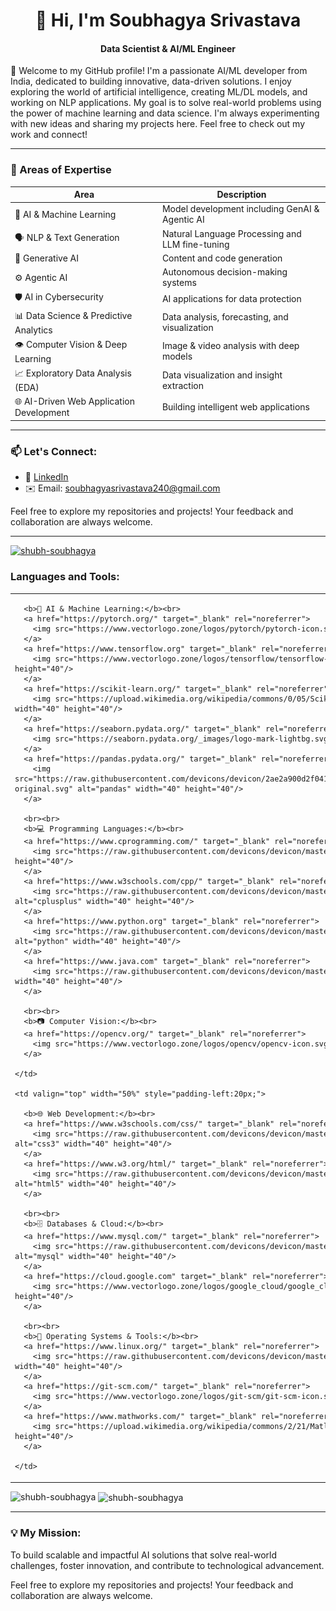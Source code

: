 <div align="center">
  <h1>👋 Hi, I'm Soubhagya Srivastava</h1>
  <h4>Data Scientist & AI/ML Engineer</h4>
</div>

🌟 Welcome to my GitHub profile! I'm a passionate AI/ML developer from India, dedicated to building innovative, data-driven solutions.
I enjoy exploring the world of artificial intelligence, creating ML/DL models, and working on NLP applications. My goal is to solve real-world problems using the power of machine learning and data science.
I'm always experimenting with new ideas and sharing my projects here. Feel free to check out my work and connect!

---

### 💼 Areas of Expertise

| Area                                     | Description                                      |
|------------------------------------------|------------------------------------------------|
| 🤖 AI & Machine Learning                  | Model development including GenAI & Agentic AI |
| 🗣️ NLP & Text Generation                  | Natural Language Processing and LLM fine-tuning|
| 🎨 Generative AI                          | Content and code generation                      |
| ⚙️ Agentic AI                            | Autonomous decision-making systems               |
| 🛡️ AI in Cybersecurity                   | AI applications for data protection              |
| 📊 Data Science & Predictive Analytics   | Data analysis, forecasting, and visualization    |
| 👁️ Computer Vision & Deep Learning       | Image & video analysis with deep models          |
| 📈 Exploratory Data Analysis (EDA)        | Data visualization and insight extraction        |
| 🌐 AI-Driven Web Application Development | Building intelligent web applications             |
  
---

### 📫 Let's Connect:  
- 💼 [LinkedIn](https://linkedin.com/in/soubhagya-srivastava-611408267)  
- ✉️ Email: soubhagyasrivastava240@gmail.com  

Feel free to explore my repositories and projects! Your feedback and collaboration are always welcome.  

--- 

<p align="left"> <a href="https://github.com/ryo-ma/github-profile-trophy"><img src="https://github-profile-trophy.vercel.app/?username=shubh-soubhagya" alt="shubh-soubhagya" /></a> </p>


<h3 align="left">Languages and Tools:</h3>

<table>
  <tr>
    <td valign="top" width="50%">

      <b>🧠 AI & Machine Learning:</b><br>
      <a href="https://pytorch.org/" target="_blank" rel="noreferrer">
        <img src="https://www.vectorlogo.zone/logos/pytorch/pytorch-icon.svg" alt="pytorch" width="40" height="40"/>
      </a>
      <a href="https://www.tensorflow.org" target="_blank" rel="noreferrer">
        <img src="https://www.vectorlogo.zone/logos/tensorflow/tensorflow-icon.svg" alt="tensorflow" width="40" height="40"/>
      </a>
      <a href="https://scikit-learn.org/" target="_blank" rel="noreferrer">
        <img src="https://upload.wikimedia.org/wikipedia/commons/0/05/Scikit_learn_logo_small.svg" alt="scikit_learn" width="40" height="40"/>
      </a>
      <a href="https://seaborn.pydata.org/" target="_blank" rel="noreferrer">
        <img src="https://seaborn.pydata.org/_images/logo-mark-lightbg.svg" alt="seaborn" width="40" height="40"/>
      </a>
      <a href="https://pandas.pydata.org/" target="_blank" rel="noreferrer">
        <img src="https://raw.githubusercontent.com/devicons/devicon/2ae2a900d2f041da66e950e4d48052658d850630/icons/pandas/pandas-original.svg" alt="pandas" width="40" height="40"/>
      </a>

      <br><br>
      <b>💻 Programming Languages:</b><br>
      <a href="https://www.cprogramming.com/" target="_blank" rel="noreferrer">
        <img src="https://raw.githubusercontent.com/devicons/devicon/master/icons/c/c-original.svg" alt="c" width="40" height="40"/>
      </a>
      <a href="https://www.w3schools.com/cpp/" target="_blank" rel="noreferrer">
        <img src="https://raw.githubusercontent.com/devicons/devicon/master/icons/cplusplus/cplusplus-original.svg" alt="cplusplus" width="40" height="40"/>
      </a>
      <a href="https://www.python.org" target="_blank" rel="noreferrer">
        <img src="https://raw.githubusercontent.com/devicons/devicon/master/icons/python/python-original.svg" alt="python" width="40" height="40"/>
      </a>
      <a href="https://www.java.com" target="_blank" rel="noreferrer">
        <img src="https://raw.githubusercontent.com/devicons/devicon/master/icons/java/java-original.svg" alt="java" width="40" height="40"/>
      </a>

      <br><br>
      <b>📷 Computer Vision:</b><br>
      <a href="https://opencv.org/" target="_blank" rel="noreferrer">
        <img src="https://www.vectorlogo.zone/logos/opencv/opencv-icon.svg" alt="opencv" width="40" height="40"/>
      </a>

    </td>

    <td valign="top" width="50%" style="padding-left:20px;">

      <b>🌐 Web Development:</b><br>
      <a href="https://www.w3schools.com/css/" target="_blank" rel="noreferrer">
        <img src="https://raw.githubusercontent.com/devicons/devicon/master/icons/css3/css3-original-wordmark.svg" alt="css3" width="40" height="40"/>
      </a>
      <a href="https://www.w3.org/html/" target="_blank" rel="noreferrer">
        <img src="https://raw.githubusercontent.com/devicons/devicon/master/icons/html5/html5-original-wordmark.svg" alt="html5" width="40" height="40"/>
      </a>

      <br><br>
      <b>🗄️ Databases & Cloud:</b><br>
      <a href="https://www.mysql.com/" target="_blank" rel="noreferrer">
        <img src="https://raw.githubusercontent.com/devicons/devicon/master/icons/mysql/mysql-original-wordmark.svg" alt="mysql" width="40" height="40"/>
      </a>
      <a href="https://cloud.google.com" target="_blank" rel="noreferrer">
        <img src="https://www.vectorlogo.zone/logos/google_cloud/google_cloud-icon.svg" alt="gcp" width="40" height="40"/>
      </a>

      <br><br>
      <b>🐧 Operating Systems & Tools:</b><br>
      <a href="https://www.linux.org/" target="_blank" rel="noreferrer">
        <img src="https://raw.githubusercontent.com/devicons/devicon/master/icons/linux/linux-original.svg" alt="linux" width="40" height="40"/>
      </a>
      <a href="https://git-scm.com/" target="_blank" rel="noreferrer">
        <img src="https://www.vectorlogo.zone/logos/git-scm/git-scm-icon.svg" alt="git" width="40" height="40"/>
      </a>
      <a href="https://www.mathworks.com/" target="_blank" rel="noreferrer">
        <img src="https://upload.wikimedia.org/wikipedia/commons/2/21/Matlab_Logo.png" alt="matlab" width="40" height="40"/>
      </a>

    </td>
  </tr>
</table>



<p><img align="left" src="https://github-readme-stats.vercel.app/api/top-langs?username=shubh-soubhagya&show_icons=true&locale=en&layout=compact" alt="shubh-soubhagya" /></p>

<p>&nbsp;<img align="center" src="https://github-readme-stats.vercel.app/api?username=shubh-soubhagya&show_icons=true&locale=en" alt="shubh-soubhagya" /></p>

---

### 💡 My Mission:  
To build scalable and impactful AI solutions that solve real-world challenges, foster innovation, and contribute to technological advancement. 

Feel free to explore my repositories and projects! Your feedback and collaboration are always welcome.  
